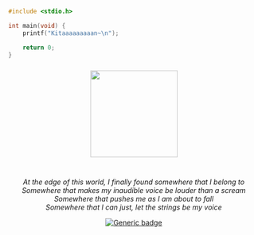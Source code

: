 ```c
#include <stdio.h>

int main(void) {
    printf("Kitaaaaaaaaan~\n");

    return 0;
}
```
<div align="center">
<img src="https://static.wikia.nocookie.net/bocchi-the-rock/images/6/68/Kessoku_Band_Logo.svg/revision/latest/thumbnail/width/360/height/360?cb=20221218052027 height="175" width="175" style="margin: 10px">
<br>
<br>

*At the edge of this world, I finally found somewhere that I belong to*
<br>
*Somewhere that makes my inaudible voice be louder than a scream*
<br>
*Somewhere that pushes me as I am about to fall*
<br>
*Somewhere that I can just, let the strings be my voice*

[![Generic badge](https://img.shields.io/twitter/follow/marquina_osu)](https://x.com/marquina_osu)

<br>
</div>
